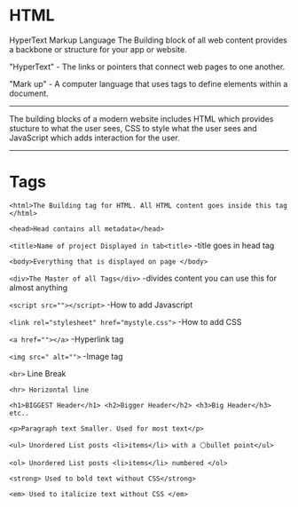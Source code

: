 # HTML
HyperText Markup Language
The Building block of all web content provides a backbone or structure for your app or website.

"HyperText" - The links or pointers that connect web pages to one another.

"Mark up" - A computer language that uses tags to define elements within a document.
<hr>
The building blocks of a modern website includes HTML which provides stucture to what the user sees, CSS to style what the user sees and JavaScript which adds interaction for the user.
<hr>



# Tags

`<html>The Building tag for HTML. All HTML content goes inside this tag </html>`

`<head>Head contains all metadata</head>`

`<title>Name of project Displayed in tab<title>`
        -title goes in head tag

`<body>Everything that is displayed on page </body>`

`<div>The Master of all Tags</div>`
    -divides content you can use this for almost anything

`<script src=""></script>`
        -How to add Javascript

`<link rel="stylesheet" href="mystyle.css">`
        -How to add CSS

`<a href=""></a>`
        -Hyperlink tag 

`<img src=" alt="">`
        -Image tag

`<br>` Line Break

`<hr> Horizontal line`

`<h1>BIGGEST Header</h1> <h2>Bigger Header</h2> <h3>Big Header</h3> etc..`

`<p>Paragraph text Smaller. Used for most text</p>`

`<ul> Unordered List posts <li>items</li> with a ⚪bullet point</ul>`

`<ol> Unordered List posts <li>items</li> numbered </ol>`

`<strong> Used to bold text without CSS</strong>`

`<em> Used to italicize text without CSS </em>`
